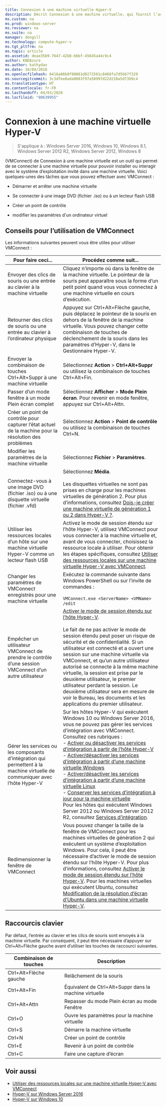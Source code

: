 ```yaml
---
title: Connexion à une machine virtuelle Hyper-V
description: Décrit Connexion à une machine virtuelle, qui fournit l’accès à distance à une machine virtuelle. Contient des informations détaillées sur la façon d’effectuer des tâches courantes, comme envoyer Ctrl+Alt+Suppr à la machine virtuelle.
ms.custom: na
ms.prod: windows-server
ms.reviewer: na
ms.suite: na
manager: dongill
ms.technology: compute-hyper-v
ms.tgt_pltfrm: na
ms.topic: article
ms.assetid: deae35b9-7647-42b8-b6bf-45645a44c9c4
author: KBDAzure
ms.author: kathydav
ms.date: 10/04/2016
ms.openlocfilehash: 6416a86b0f80861d0272581c8468fa7d5bb7f329
ms.sourcegitcommit: 3c3dfee8ada0083f97a58997d22d218a5d73b9c4
ms.translationtype: HT
ms.contentlocale: fr-FR
ms.lasthandoff: 04/03/2020
ms.locfileid: "80639955"
---
```

# <a name="hyper-v-virtual-machine-connection"></a>Connexion à une machine virtuelle Hyper-V

>S'applique à : Windows Server 2016, Windows 10, Windows 8.1, Windows Server 2012 R2, Windows Server 2012, Windows 8

\(VMConnect\) de Connexion à une machine virtuelle est un outil qui permet de se connecter à une machine virtuelle pour pouvoir installer ou interagir avec le système d’exploitation invité dans une machine virtuelle. Voici quelques-unes des tâches que vous pouvez effectuer avec VMConnect :  
  
-   Démarrer et arrêter une machine virtuelle  
  
-   Se connecter à une image DVD \(fichier .iso\) ou à un lecteur flash USB  
  
-   Créer un point de contrôle  
  
-   modifier les paramètres d'un ordinateur virtuel  
    
## <a name="tips-for-using-vmconnect"></a>Conseils pour l’utilisation de VMConnect  
Les informations suivantes peuvent vous être utiles pour utiliser VMConnect :  
  
|Pour faire ceci...|Procédez comme suit...|  
|---------------|------------|  
|Envoyer des clics de souris ou une entrée au clavier à la machine virtuelle|Cliquez n’importe où dans la fenêtre de la machine virtuelle. Le pointeur de la souris peut apparaître sous la forme d’un petit point quand vous vous connectez à une machine virtuelle en cours d’exécution.|  
|Retourner des clics de souris ou une entrée au clavier à l’ordinateur physique|Appuyez sur Ctrl\+Alt\+Flèche gauche, puis déplacez le pointeur de la souris en dehors de la fenêtre de la machine virtuelle. Vous pouvez changer cette combinaison de touches de déclenchement de la souris dans les paramètres d’Hyper\-V, dans le Gestionnaire Hyper\-V.|  
|Envoyer la combinaison de touches Ctrl\+Alt\+Suppr à une machine virtuelle|Sélectionnez **Action** > **Ctrl\+Alt\+Suppr** ou utilisez la combinaison de touches Ctrl\+Alt\+Fin.|  
|Passer d’un mode fenêtre à un mode Plein écran complet|Sélectionnez **Afficher** > **Mode Plein écran**. Pour revenir en mode fenêtre, appuyez sur Ctrl\+Alt\+Attn.|  
|Créer un point de contrôle pour capturer l’état actuel de la machine pour la résolution des problèmes|Sélectionnez **Action** > **Point de contrôle** ou utilisez la combinaison de touches Ctrl\+N.|  
|Modifier les paramètres de la machine virtuelle|Sélectionnez **Fichier** > **Paramètres**.|  
|Connectez-vous à une image DVD \(fichier .iso\) ou à une disquette virtuelle \(fichier .vfd\)|Sélectionnez **Média**.<br /><br />Les disquettes virtuelles ne sont pas prises en charge pour les machines virtuelles de génération 2. Pour plus d’informations, consultez [Dois-je créer une machine virtuelle de génération 1 ou 2 dans Hyper-V ?](../plan/Should-I-create-a-generation-1-or-2-virtual-machine-in-Hyper-V.md).|  
|Utiliser les ressources locales d’un hôte sur une machine virtuelle Hyper\-V comme un lecteur flash USB|Activez le mode de session étendu sur l’hôte Hyper-V, utilisez VMConnect pour vous connecter à la machine virtuelle et, avant de vous connecter, choisissez la ressource locale à utiliser. Pour obtenir les étapes spécifiques, consultez [Utiliser des ressources locales sur une machine virtuelle Hyper\-V avec VMConnect](Use-local-resources-on-Hyper-V-virtual-machine-with-VMConnect.md).|  
|Changer les paramètres de VMConnect enregistrés pour une machine virtuelle|Exécutez la commande suivante dans Windows PowerShell ou sur l’invite de commandes :<br /><br />`VMConnect.exe <ServerName> <VMName> /edit`|  
|Empêcher un utilisateur VMConnect de prendre le contrôle d’une session VMConnect d’un autre utilisateur|[Activer le mode de session étendu sur l’hôte Hyper-V](Use-local-resources-on-Hyper-V-virtual-machine-with-VMConnect.md#turn-on-enhanced-session-mode-on-a-hyper-v-host).<br /><br />Le fait de ne pas activer le mode de session étendu peut poser un risque de sécurité et de confidentialité. Si un utilisateur est connecté et a ouvert une session sur une machine virtuelle via VMConnect, et qu’un autre utilisateur autorisé se connecte à la même machine virtuelle, la session est prise par le deuxième utilisateur, le premier utilisateur perdant la session. Le deuxième utilisateur sera en mesure de voir le Bureau, les documents et les applications du premier utilisateur.|
|Gérer les services ou les composants d’intégration qui permettent à la machine virtuelle de communiquer avec l’hôte Hyper-V| Sur les hôtes Hyper-V qui exécutent Windows 10 ou Windows Server 2016, vous ne pouvez pas gérer les services d’intégration avec VMConnect. Consultez ces rubriques : <br />- [Activer ou désactiver les services d’intégration à partir de l’hôte Hyper-V](https://msdn.microsoft.com/virtualization/hyperv_on_windows/user_guide/managing_ics) <br />- [Activer/désactiver les services d’intégration à partir d’une machine virtuelle Windows](https://msdn.microsoft.com/virtualization/hyperv_on_windows/user_guide/managing_ics#manage-integration-services-from-guest-os-windows)<br />- [Activer/désactiver les services d’intégration à partir d’une machine virtuelle Linux](https://msdn.microsoft.com/virtualization/hyperv_on_windows/user_guide/managing_ics#manage-integration-services-from-guest-os-linux) <br />- [Conserver les services d’intégration à jour pour la machine virtuelle](https://msdn.microsoft.com/virtualization/hyperv_on_windows/user_guide/managing_ics#integration-service-maintenance)  <br />Pour les hôtes qui exécutent Windows Server 2012 ou Windows Server 2012 R2, consultez [Services d’intégration](https://technet.microsoft.com/library/dn798297(v=ws.11).aspx).|
|Redimensionner la fenêtre de VMConnect|Vous pouvez changer la taille de la fenêtre de VMConnect pour les machines virtuelles de génération 2 qui exécutent un système d’exploitation Windows. Pour cela, il peut être nécessaire d’activer le mode de session étendu sur l’hôte Hyper-V. Pour plus d’informations, consultez [Activer le mode de session étendu sur l’hôte Hyper-V](Use-local-resources-on-Hyper-V-virtual-machine-with-VMConnect.md#turn-on-enhanced-session-mode-on-a-hyper-v-host). Pour les machines virtuelles qui exécutent Ubuntu, consultez [Modification de la résolution d’écran d’Ubuntu dans une machine virtuelle Hyper-V](https://blogs.msdn.microsoft.com/virtual_pc_guy/2014/09/19/changing-ubuntu-screen-resolution-in-a-hyper-v-vm/).|


## <a name="keyboard-shortcuts"></a>Raccourcis clavier  
Par défaut, l’entrée au clavier et les clics de souris sont envoyés à la machine virtuelle. Par conséquent, il peut être nécessaire d’appuyer sur Ctrl+Alt+Flèche gauche avant d’utiliser les touches de raccourci suivantes. 

|Combinaison de touches|Description|  
|-------------------|---------------|  
|Ctrl\+Alt\+Flèche gauche|Relâchement de la souris|  
|Ctrl\+Alt\+Fin|Équivalent de Ctrl\+Alt\+Suppr dans la machine virtuelle|  
|Ctrl\+Alt\+Attn|Repasser du mode Plein écran au mode Fenêtre|  
|Ctrl\+O|Ouvre les paramètres pour la machine virtuelle|  
|Ctrl\+S|Démarre la machine virtuelle|  
|Ctrl\+N|Créer un point de contrôle|  
|Ctrl\+E|Revenir à un point de contrôle|  
|Ctrl\+C|Faire une capture d’écran|  

## <a name="see-also"></a>Voir aussi  
-   [Utiliser des ressources locales sur une machine virtuelle Hyper-V avec VMConnect](Use-local-resources-on-Hyper-V-virtual-machine-with-VMConnect.md)  
-   [Hyper-V sur Windows Server 2016](../Hyper-V-on-Windows-Server.md)  
-   [Hyper-V sur Windows 10](https://msdn.microsoft.com/virtualization/hyperv_on_windows/windows_welcome)  
  
  
